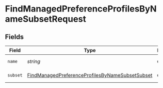 # FindManagedPreferenceProfilesByNameSubsetRequest


## Fields

| Field                                                                                                                         | Type                                                                                                                          | Required                                                                                                                      | Description                                                                                                                   |
| ----------------------------------------------------------------------------------------------------------------------------- | ----------------------------------------------------------------------------------------------------------------------------- | ----------------------------------------------------------------------------------------------------------------------------- | ----------------------------------------------------------------------------------------------------------------------------- |
| `name`                                                                                                                        | *string*                                                                                                                      | :heavy_check_mark:                                                                                                            | Name to filter by                                                                                                             |
| `subset`                                                                                                                      | [FindManagedPreferenceProfilesByNameSubsetSubset](../../models/operations/findmanagedpreferenceprofilesbynamesubsetsubset.md) | :heavy_check_mark:                                                                                                            | Subset to filter by                                                                                                           |